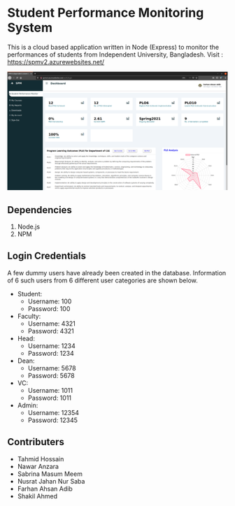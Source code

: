 # Student Performance Monitoring System
This is a cloud based application written in Node (Express) to monitor the performances of students from Independent University, Bangladesh. 
Visit : https://spmv2.azurewebsites.net/


![SPM Screenshot](images/Screenshot_Student.png)

## Dependencies
1. Node.js
2. NPM

## Login Credentials
A few dummy users have already been created in the database. Information of 6 such users from 6 different user categories are shown below.
* Student:
    - Username: 100
    - Password: 100
* Faculty:
    - Username: 4321
    - Password: 4321
* Head:
    - Username: 1234
    - Password: 1234
* Dean:
    - Username: 5678
    - Password: 5678
* VC:
    - Username: 1011
    - Password: 1011
* Admin:
    - Username: 12354
    - Password: 12345


## Contributers
* Tahmid Hossain
* Nawar Anzara
* Sabrina Masum Meem
* Nusrat Jahan Nur Saba
* Farhan Ahsan Adib
* Shakil Ahmed

